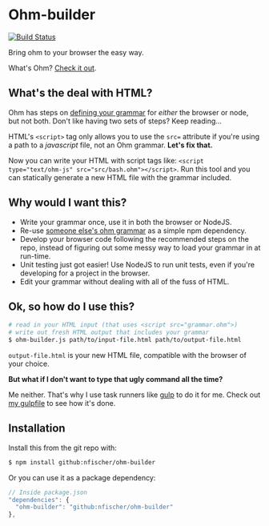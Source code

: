 # Ohm-builder

[![Build Status](https://travis-ci.org/nfischer/ohm-builder.svg?branch=master)](https://travis-ci.org/nfischer/ohm-builder)

Bring ohm to your browser the easy way.

What's Ohm? [Check it out](https://github.com/cdglabs/ohm).

## What's the deal with HTML?

Ohm has steps on [defining your
grammar](https://github.com/cdglabs/ohm#defining-grammars) for *either* the
browser or node, but not both. Don't like having two sets of steps? Keep
reading...

HTML's `<script>` tag only allows you to use the `src=` attribute if you're
using a path to a *javascript* file, not an Ohm grammar. **Let's fix that.**

Now you can write your HTML with script tags like: `<script type="text/ohm-js"
src="src/bash.ohm"></script>`. Run this tool and you can statically generate a
new HTML file with the grammar included.

## Why would I want this?

 - Write your grammar once, use it in both the browser or NodeJS.
 - Re-use [someone else's ohm
   grammar](https://www.npmjs.com/search?q=ohm+grammar) as a simple npm
   dependency.
 - Develop your browser code following the recommended steps on the repo,
   instead of figuring out some messy way to load your grammar in at run-time.
 - Unit testing just got easier! Use NodeJS to run unit tests, even if you're
   developing for a project in the browser.
 - Edit your grammar without dealing with all of the fuss of HTML.

## Ok, so how do I use this?

```Bash
# read in your HTML input (that uses <script src="grammar.ohm">)
# write out fresh HTML output that includes your grammar
$ ohm-builder.js path/to/input-file.html path/to/output-file.html
```

`output-file.html` is your new HTML file, compatible with the browser of your
choice.

**But what if I don't want to type that ugly command all the time?**

Me neither. That's why I use task runners like [gulp](http://gulpjs.com/) to do
it for me. Check out [my
gulpfile](https://github.com/nfischer/BashToShellJS/blob/master/gulpfile.js) to
see how it's done.

## Installation

Install this from the git repo with:

```Bash
$ npm install github:nfischer/ohm-builder
```

Or you can use it as a package dependency:

```javascript
// Inside package.json
"dependencies": {
  "ohm-builder": "github:nfischer/ohm-builder"
},
```
